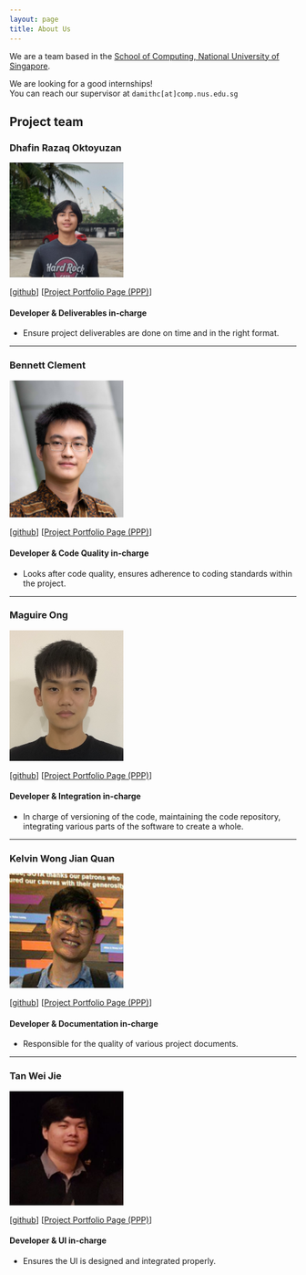 ```yaml
---
layout: page
title: About Us
---
```


We are a team based in the [School of Computing, National University of Singapore](http://www.comp.nus.edu.sg).

We are looking for a good internships! <br>
You can reach our supervisor at `damithc[at]comp.nus.edu.sg`

## Project team

### Dhafin Razaq Oktoyuzan

<img src="images/dhafinrazaq.png" width="200px">

[[github](https://github.com/dhafinrazaq)] [[Project Portfolio Page (PPP)](team/dhafinrazaq)]

#### Developer & Deliverables in-charge

* Ensure project deliverables are done on time and in the right format.

---

### Bennett Clement

<img src="images/benclmnt.png" width="200px">

[[github](https://github.com/benclmnt)] [[Project Portfolio Page (PPP)](team/benclmnt)]

#### Developer & Code Quality in-charge

* Looks after code quality, ensures adherence to coding standards within the project.

---

### Maguire Ong

<img src="images/maguireong.png" width="200px">

[[github](http://github.com/maguireong)] [[Project Portfolio Page (PPP)](team/maguireong)]

#### Developer & Integration in-charge

* In charge of versioning of the code, maintaining the code repository, integrating various parts of the software to create a whole.

---

### Kelvin Wong Jian Quan

<img src="images/kelvinvin.png" width="200px">

[[github](http://github.com/kelvinvin)] [[Project Portfolio Page (PPP)](team/kelvinvin)]

#### Developer & Documentation in-charge

* Responsible for the quality of various project documents.

---

### Tan Wei Jie

<img src="images/tanweijie123.png" width="200px">

[[github](http://github.com/tanweijie123)] [[Project Portfolio Page (PPP)](team/tanweijie123)]

#### Developer & UI in-charge

* Ensures the UI is designed and integrated properly. 

